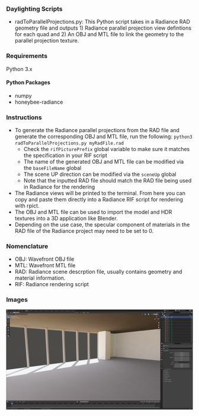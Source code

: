 ### Daylighting Scripts

* radToParallelProjections.py: This Python script takes in a Radiance RAD geometry file and outputs 1) Radiance parallel projection view defintions for each quad and 2) An OBJ and MTL file to link the geometry to the parallel projection texture.

### Requirements

Python 3.x

#### Python Packages
* numpy
* honeybee-radiance

### Instructions

* To generate the Radiance parallel projections from the RAD file and generate the corresponding OBJ and MTL file, run the following: `python3 radToParallelProjections.py myRadFile.rad`
    * Check the `rifPicturePrefix` global variable to make sure it matches the specification in your RIF script
    * The name of the generated OBJ and MTL file can be modified via the `baseFileName` global
    * The scene UP direction can be modified via the `sceneUp` global
    * Note that the inputted RAD file should match the RAD file being used in Radiance for the rendering
* The Radiance views will be printed to the terminal. From here you can copy and paste them directly into a Radiance RIF script for rendering with rpict.
* The OBJ and MTL file can be used to import the model and HDR textures into a 3D application like Blender.
* Depending on the use case, the specular component of materials in the RAD file of the Radiance project may need to be set to 0.

### Nomenclature

* OBJ: Wavefront OBJ file
* MTL: Wavefront MTL file
* RAD: Radiance scene descrption file, usually contains geometry and material information.
* RIF: Radiance rendering script

### Images

![Office scene in Blender with parallel projection textures on each quad](pictures/blender_obj_model.png "Office scene in Blender with parallel projection textures on each quad")
